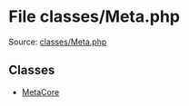 File classes/Meta.php
=========

Source: [classes/Meta.php](https://github.com/PrestaShop/PrestaShop/blob/1.5.0.1/classes/Meta.php)


Classes
-------

* [MetaCore](class.MetaCore.md)

